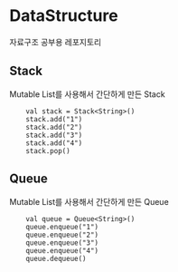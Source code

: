 # DataStructure
자료구조 공부용 레포지토리

## Stack
Mutable List를 사용해서 간단하게 만든 Stack

```
    val stack = Stack<String>()
    stack.add("1")
    stack.add("2")
    stack.add("3")
    stack.add("4")
    stack.pop()
```

## Queue
Mutable List를 사용해서 간단하게 만든 Queue

```
    val queue = Queue<String>()
    queue.enqueue("1")
    queue.enqueue("2")
    queue.enqueue("3")
    queue.enqueue("4")
    queue.dequeue()
```
